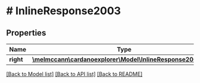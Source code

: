 # # InlineResponse2003

## Properties

Name | Type | Description | Notes
------------ | ------------- | ------------- | -------------
**right** | [**\melmccann\cardanoexplorer\Model\InlineResponse2003Right**](InlineResponse2003Right.md) |  | 

[[Back to Model list]](../../README.md#documentation-for-models) [[Back to API list]](../../README.md#documentation-for-api-endpoints) [[Back to README]](../../README.md)


